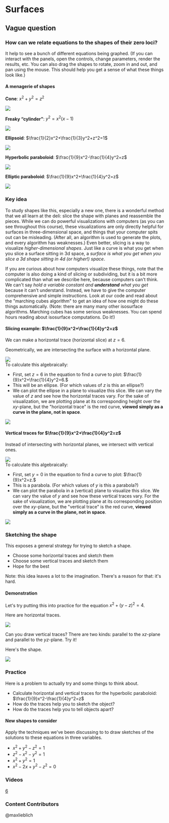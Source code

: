 Surfaces
========

Vague question
--------------

### How can we relate equations to the shapes of their zero loci?

It help to see a bunch of different equations being graphed. (If you can interact with the panels, open the controls, change parameters, render the results, etc. You can also drag the shapes to rotate, zoom in and out, and pan using the mouse. This should help you get a sense of what these things look like.)

#### A menagerie of shapes

**Cone**: $x^2+y^2=z^2$

<div id="cone">
  <img src="media/lecture-6-cone.png"></img>
</div>
<script type="text/javascript">
//<![CDATA[
(function() {
  var scene = new MathScene("cone");
  var f = function (x, y, z){
    return x*x + y*y - z*z;
  }
  scene.camera.position.set(8, 8, 4);
  var surface = new MarchingCubesModel({func: f, resolution: 70, material: MathScene.UWMaterial.clone()});
  surface.embedInScene(scene);
}());
//]]>
</script>

**Freaky “cylinder”**: $y^2=x^2(x-1)$

<div id="cylinder">
  <img src="media/lecture-6-cylinder.png"></img>
</div>
<script type="text/javascript">
//<![CDATA[
(function() {
  var scene = new MathScene("cylinder");
  var f = function (x, y, z){
    return y*y - x*x*(x-1);
  }
  scene.camera.position.set(8, 8, 4);
  var surface = new MarchingCubesModel({func: f, resolution: 70, material: MathScene.UWMaterial.clone()});
  surface.embedInScene(scene);
}());
//]]>
</script>


**Ellipsoid**: $\frac{1}{2}x^2+\frac{1}{3}y^2+z^2=1$

<div id="ellipsoid">
  <img src="media/lecture-6-ellipsoid.png"></img>
</div>
<script type="text/javascript">
//<![CDATA[
(function () {
  var scene = new MathScene("ellipsoid");
  var f = function (x, y, z){
    return 1/2*x*x + 1/3 * y*y + z*z - 1;
  }
  scene.camera.position.set(8, 8, 4);
  var surface = new MarchingCubesModel({func: f, resolution: 70, material: MathScene.UWMaterial.clone()});
  surface.embedInScene(scene);
}());
//]]>
</script>

**Hyperbolic paraboloid**: $\frac{1}{9}x^2-\frac{1}{4}y^2=z$

<div id="hyp-par">
  <img src="media/lecture-6-hyp-par.png"></img>
</div>
<script type="text/javascript">
//<![CDATA[
(function () {
  var scene = new MathScene("hyp-par");
  var f = function (x, y, z){
    return 1/9 * x*x - 1/4 * y*y - z;
  }
  scene.camera.position.set(8, 8, 4);
  var surface = new MarchingCubesModel({func: f, resolution: 70, material: MathScene.UWMaterial.clone()});
  surface.embedInScene(scene);
}());
//]]>
</script>

**Elliptic paraboloid**: $\frac{1}{9}x^2+\frac{1}{4}y^2=z$

<div id="ell-par">
  <img src="media/lecture-6-ell-par.png"></img>
</div>
<script type="text/javascript">
//<![CDATA[
(function () {
  var scene = new MathScene("ell-par");
  var f = function (x, y, z){
    return 1/9 * x*x + 1/4 * y*y - z;
  }
  scene.camera.position.set(16, 16, 8);
  scene.cameraControls.target.set(0, 0, 6)
  var surface = new MarchingCubesModel({
    func: f,
    resolution: 70,
    xmin: -10,
    xmax: 10,
    ymin: -10,
    ymax: 10,
    zmin: 0,
    zmax: 10, material: MathScene.UWMaterial.clone()});
    surface.embedInScene(scene);
  }());
//]]>
</script>


### Key idea

To study shapes like this, especially a new one, there is a wonderful method that we all learn at the deli: slice the shape with planes and reassemble the pieces. While we can do powerful visualizations with computers (as you can see throughout this course), these visualizations are only directly helpful for surfaces in three-dimensional space, and things that your computer spits out can be misleading. (After all, an algorithm is used to generate the plots, and every algorithm has weaknesses.)  Even better, slicing is a way to visualize *higher-dimensional shapes*. Just like a curve is what you get when you slice a surface sitting in 3d space, a *surface is what you get when you slice a 3d shape sitting in 4d (or higher!) space*. 

If you are curious about how computers visualize these things, note that the computer is also doing a kind of slicing or subdividing, but it is a bit more complicated than what we describe here, because computers can't think. We can't say *hold a variable constant and **understand** what you get* because it can't understand. Instead, we have to give the computer comprehensive and simple instructions. Look at our code and read about the "marching cubes algorithm" to get an idea of how one might do these things automatically. (Note: there are many many other isosurface algorithms. Marching cubes has some serious weaknesses. You can spend hours reading about isosurface computations. Do it!)

#### Slicing example: $\frac{1}{9}x^2+\frac{1}{4}y^2=z$

We can make a horizontal trace (horizontal slice) at $z=6$.

Geometrically, we are intersecting the surface with a horizontal plane.
<div id="horizontal-trace-1">
  <img src="media/lecture-6-horizontal-trace-1.png"></img>
</div>
<script type="text/javascript">
//<![CDATA[
(function () {
  var scene = new MathScene("horizontal-trace-1");
  var f = function (x, y, z){
    return 1/9 * x*x + 1/4 * y*y - z;
  }
  scene.camera.position.set(16, 16, 8);
  scene.cameraControls.target.set(0, 0, 6);
  var surface = new MarchingCubesModel({
    func: f,
    resolution: 70,
    xmin: -10,
    xmax: 10,
    ymin: -10,
    ymax: 10,
    zmin: 0,
    zmax: 10, material: MathScene.UWMaterial.clone()});
    surface.embedInScene(scene);
  var tracePlaneGeom = new THREE.PlaneGeometry(20, 20);
  var tracePlane = new THREE.Mesh(tracePlaneGeom, new THREE.MeshNormalMaterial({side: THREE.DoubleSide}));
  tracePlane.position.set(0, 0, 6);
  scene.scene.add(tracePlane);
}());
//]]>
</script>
To calculate this algebraically:

- First, set $z=6$ in the equation to find a curve to plot: $\frac{1}{9}x^2+\frac{1}{4}y^2=6.$
- This will be an ellipse. (For which values of $z$ is this an ellipse?)
- We can plot the ellipse in a plane to visualize this slice. We can vary the value of $z$ and see how the horizontal traces vary. For the sake of visualization, we are plotting plane at its corresponding height over the $xy$-plane, but the "horizontal trace" is the red curve, **viewed simply as a curve in the plane, not in space**.

<div id="horizontal-trace-2">
  <img src="media/lecture-6-horizontal-trace-2.png"></img>
</div>
<script type="text/javascript">
//<![CDATA[
(function () {
  var scene = new MathScene("horizontal-trace-2");
  scene.camera.position.set(16, 16, 8);
  scene.cameraControls.target.set(0, 0, 6);

  var x = function (z){
    return function (t){
      return 3 * Math.sqrt(z) * Math.cos(2 * Math.PI * t);
    }
  }

  var y = function (z){
    return function (t){
      return 2 * Math.sqrt(z) * Math.sin(2 * Math.PI * t);
    }
  }

  var z = function (z) { 
    return function (t){
      return z; 
    }
  }

  var trace = new ParametricPathModel(
    x(6), y(6), z(6), [0, 1.01], 0, 100
  );

  trace.embedInScene(scene);

  trace.redraw = function (h) {
    trace.x = x(h);
    trace.y = y(h);
    trace.z = z(h)
    tracePlane.position.set(0, 0, h-0.01);
    scene.scene.remove(trace.path);
    trace.generate();
    trace.embedObjects();
    scene.render();
  }

  trace.level = 6;

  var levelControl = scene.gui.add(trace, "level", 0, 10).step(0.05);
  levelControl.onChange(function(value){
    trace.redraw(value);
  });

  var tracePlaneGeom = new THREE.PlaneGeometry(20, 20);
  var tracePlane = new THREE.Mesh(tracePlaneGeom, MathScene.UWMaterial.clone());
  tracePlane.position.set(0, 0, 6-0.1);
  scene.scene.add(tracePlane);
  scene.gui.open();
}());
//]]>
</script>


#### Vertical traces for $\frac{1}{9}x^2+\frac{1}{4}y^2=z$

Instead of intersecting with horizontal planes, we intersect with vertical ones.

<div id="vertical-trace-1">
  <img src="media/lecture-6-vertical-trace-1.png"></img>
</div>
<script type="text/javascript">
//<![CDATA[
(function () {
  var scene = new MathScene("vertical-trace-1");
  var f = function (x, y, z){
    return 1/9 * x*x + 1/4 * y*y - z;
  }
  scene.camera.position.set(16, 16, 8);
  scene.cameraControls.target.set(0, 0, 6);
  var surface = new MarchingCubesModel({
    func: f,
    resolution: 70,
    xmin: -10,
    xmax: 10,
    ymin: -10,
    ymax: 10,
    zmin: 0,
    zmax: 10, material: MathScene.UWMaterial.clone()});
    surface.embedInScene(scene);
  var tracePlaneGeom = new THREE.PlaneGeometry(50, 50);
  var tracePlane = new THREE.Mesh(tracePlaneGeom, new THREE.MeshNormalMaterial({side: THREE.DoubleSide}));
  tracePlane.position.set(0, 0, 0);
  tracePlane.rotation.set(Math.PI/2, 0, 0);
  scene.scene.add(tracePlane);
}());
//]]>
</script>
To calculate this algebraically:

- First, set $y=0$ in the equation to find a curve to plot: $\frac{1}{9}x^2=z.$
- This is a parabola. (For which values of $y$ is this a parabola?)
- We can plot the parabola in a (vertical) plane to visualize this slice. We can vary the value of $y$ and see how these vertical traces vary. For the sake of visualization, we are plotting plane at its corresponding position over the $xy$-plane, but the "vertical trace" is the red curve, **viewed simply as a curve in the plane, not in space**.

<div id="vertical-trace-2">
  <img src="media/lecture-6-vertical-trace-2.png"></img>
</div>
<script type="text/javascript">
//<![CDATA[
(function () {
  var scene = new MathScene("vertical-trace-2");
  scene.camera.position.set(16, 16, 8);
  scene.cameraControls.target.set(0, 0, 6);

  var x = function (c){
    return function (t){
      return t;
    }
  }

  var y = function (c){
    return function (t){
      return c;
    }
  }

  var z = function (c) { 
    return function (t){
      return 1/9 * t * t + 1/4 * c * c; 
    }
  }

  var trace = new ParametricPathModel(
    x(0), y(0), z(0), [-10, 10], 0, 100
  );

  trace.embedInScene(scene);

  trace.redraw = function (h) {
    trace.x = x(h);
    trace.y = y(h);
    trace.z = z(h)
    tracePlane.position.set(0, h - 0.01, 0);
    scene.scene.remove(trace.path);
    trace.generate();
    trace.embedObjects();
    scene.render();
  }

  trace.level = 0;

  var levelControl = scene.gui.add(trace, "level", -5, 5).step(0.05);
  levelControl.onChange(function(value){
    trace.redraw(value);
  });

  var tracePlaneGeom = new THREE.PlaneGeometry(50, 50);
  var tracePlane = new THREE.Mesh(tracePlaneGeom, MathScene.UWMaterial.clone());
  tracePlane.position.set(0, 0, 0);
  tracePlane.rotation.set(Math.PI/2, 0, 0);
  scene.scene.add(tracePlane);
  scene.gui.open();
}());
//]]>
</script>

### Sketching the shape

This exposes a general strategy for trying to sketch a shape.

-   Choose some horizontal traces and sketch them
-   Choose some vertical traces and sketch them
-   Hope for the best

Note: this idea leaves a lot to the imagination. There's a reason for that: it's hard.

#### Demonstration

Let's try putting this into practice for the equation $x^2+(y-z)^2=4$.

Here are horizontal traces.

<div id="demo-horizontal-trace">
  <img src="media/lecture-6-demo-horizontal-trace.png"></img>
</div>
<script type="text/javascript">
//<![CDATA[
(function () {
  var scene = new MathScene("demo-horizontal-trace");
  scene.camera.position.set(16, 16, 6);
  scene.cameraControls.target.set(0, 0, 0);

  var x = function (c){
    return function (t){
      return 2 * Math.cos(2 * Math.PI * t);
    }
  }

  var y = function (c){
    return function (t){
      return c + 2 * Math.sin(2 * Math.PI * t);
    }
  }

  var z = function (c) { 
    return function (t){
      return c; 
    }
  }

  var trace = new ParametricPathModel(
    x(0), y(0), z(0), [-1.01, 1.01], 0, 100
  );

  trace.embedInScene(scene);

  trace.redraw = function (h) {
    trace.x = x(h);
    trace.y = y(h);
    trace.z = z(h)
    tracePlane.position.set(0, 0, h);
    scene.scene.remove(trace.path);
    trace.generate();
    trace.embedObjects();
    scene.render();
  }

  trace.level = 0;

  var levelControl = scene.gui.add(trace, "level", -5, 5).step(0.05);
  levelControl.onChange(function(value){
    trace.redraw(value);
  });

  var tracePlaneGeom = new THREE.PlaneGeometry(20, 20);
  var tracePlane = new THREE.Mesh(tracePlaneGeom, MathScene.UWMaterial.clone());
  tracePlane.position.set(0, 0, 0);
  scene.scene.add(tracePlane);
  scene.gui.open();
}());
//]]>
</script>

Can you draw vertical traces? There are two kinds: parallel to the $xz$-plane and parallel to the $yz$-plane. Try it!

Here's the shape.

<div id="demo-shape">
  <img src="media/lecture-6-demo-shape.png"></img>
</div>
<script type="text/javascript">
//<![CDATA[
(function () {
  var scene = new MathScene("demo-shape");
  var f = function (x, y, z){
    return x * x + (y - z) * (y - z) - 4;
  }
  scene.camera.position.set(16, 16, 4);
  scene.cameraControls.target.set(0, 0, 0)
  var surface = new MarchingCubesModel({
    func: f,
    resolution: 70,
    xmin: -10,
    xmax: 10,
    ymin: -10,
    ymax: 10,
    zmin: -5,
    zmax: 5, material: MathScene.UWMaterial.clone()});
    surface.embedInScene(scene);
  }());
//]]>
</script>



### Practice

Here is a problem to actually try and some things to think about.

-   Calculate horizontal and vertical traces for the hyperbolic
    paraboloid: $\frac{1}{9}x^2-\frac{1}{4}y^2=z$
-   How do the traces help you to sketch the object?
-   How do the traces help you to tell objects apart?

#### New shapes to consider

Apply the techniques we've been discussing to to draw sketches of the
solutions to these equations in three variables.

-   $x^2+y^2-z^2=1$
-   $z^2-x^2-y^2=1$
-   $x^2+y^2=1$
-   $x^2-2x+y^2-z^2=0$

### Videos
[6](http://www.math.washington.edu/~lieblich/Math126/video/6.mp4)


### Content Contributors
@maxlieblich
